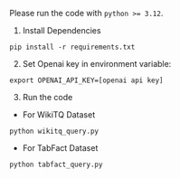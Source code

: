 Please run the code with `python >= 3.12`.

1. Install Dependencies

```pip install -r requirements.txt```

2. Set Openai key in environment variable:

```export OPENAI_API_KEY=[openai api key]```

3. Run the code

- For WikiTQ Dataset

```python wikitq_query.py```

- For TabFact Dataset

```python tabfact_query.py```
